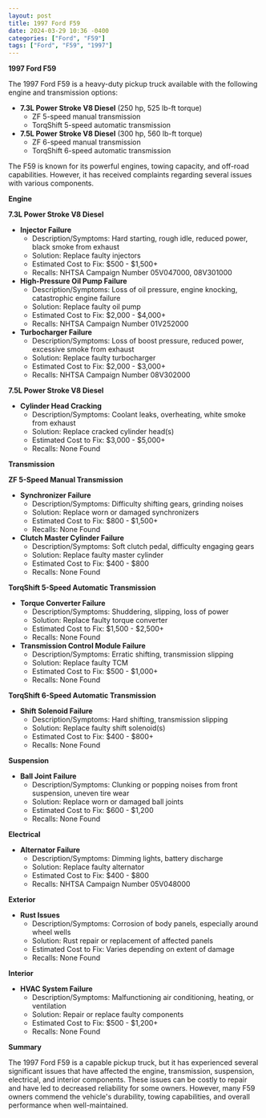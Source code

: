 ```yaml
---
layout: post
title: 1997 Ford F59
date: 2024-03-29 10:36 -0400
categories: ["Ford", "F59"]
tags: ["Ford", "F59", "1997"]
---
```

**1997 Ford F59**

The 1997 Ford F59 is a heavy-duty pickup truck available with the following engine and transmission options:

- **7.3L Power Stroke V8 Diesel** (250 hp, 525 lb-ft torque)
  - ZF 5-speed manual transmission
  - TorqShift 5-speed automatic transmission
- **7.5L Power Stroke V8 Diesel** (300 hp, 560 lb-ft torque)
  - ZF 6-speed manual transmission
  - TorqShift 6-speed automatic transmission

The F59 is known for its powerful engines, towing capacity, and off-road capabilities. However, it has received complaints regarding several issues with various components.

**Engine**

**7.3L Power Stroke V8 Diesel**

- **Injector Failure**
  - Description/Symptoms: Hard starting, rough idle, reduced power, black smoke from exhaust
  - Solution: Replace faulty injectors
  - Estimated Cost to Fix: $500 - $1,500+
  - Recalls: NHTSA Campaign Number 05V047000, 08V301000
- **High-Pressure Oil Pump Failure**
  - Description/Symptoms: Loss of oil pressure, engine knocking, catastrophic engine failure
  - Solution: Replace faulty oil pump
  - Estimated Cost to Fix: $2,000 - $4,000+
  - Recalls: NHTSA Campaign Number 01V252000
- **Turbocharger Failure**
  - Description/Symptoms: Loss of boost pressure, reduced power, excessive smoke from exhaust
  - Solution: Replace faulty turbocharger
  - Estimated Cost to Fix: $2,000 - $3,000+
  - Recalls: NHTSA Campaign Number 08V302000

**7.5L Power Stroke V8 Diesel**

- **Cylinder Head Cracking**
  - Description/Symptoms: Coolant leaks, overheating, white smoke from exhaust
  - Solution: Replace cracked cylinder head(s)
  - Estimated Cost to Fix: $3,000 - $5,000+
  - Recalls: None Found

**Transmission**

**ZF 5-Speed Manual Transmission**

- **Synchronizer Failure**
  - Description/Symptoms: Difficulty shifting gears, grinding noises
  - Solution: Replace worn or damaged synchronizers
  - Estimated Cost to Fix: $800 - $1,500+
  - Recalls: None Found
- **Clutch Master Cylinder Failure**
  - Description/Symptoms: Soft clutch pedal, difficulty engaging gears
  - Solution: Replace faulty master cylinder
  - Estimated Cost to Fix: $400 - $800
  - Recalls: None Found

**TorqShift 5-Speed Automatic Transmission**

- **Torque Converter Failure**
  - Description/Symptoms: Shuddering, slipping, loss of power
  - Solution: Replace faulty torque converter
  - Estimated Cost to Fix: $1,500 - $2,500+
  - Recalls: None Found
- **Transmission Control Module Failure**
  - Description/Symptoms: Erratic shifting, transmission slipping
  - Solution: Replace faulty TCM
  - Estimated Cost to Fix: $500 - $1,000+
  - Recalls: None Found

**TorqShift 6-Speed Automatic Transmission**

- **Shift Solenoid Failure**
  - Description/Symptoms: Hard shifting, transmission slipping
  - Solution: Replace faulty shift solenoid(s)
  - Estimated Cost to Fix: $400 - $800+
  - Recalls: None Found

**Suspension**

- **Ball Joint Failure**
  - Description/Symptoms: Clunking or popping noises from front suspension, uneven tire wear
  - Solution: Replace worn or damaged ball joints
  - Estimated Cost to Fix: $600 - $1,200
  - Recalls: None Found

**Electrical**

- **Alternator Failure**
  - Description/Symptoms: Dimming lights, battery discharge
  - Solution: Replace faulty alternator
  - Estimated Cost to Fix: $400 - $800
  - Recalls: NHTSA Campaign Number 05V048000

**Exterior**

- **Rust Issues**
  - Description/Symptoms: Corrosion of body panels, especially around wheel wells
  - Solution: Rust repair or replacement of affected panels
  - Estimated Cost to Fix: Varies depending on extent of damage
  - Recalls: None Found

**Interior**

- **HVAC System Failure**
  - Description/Symptoms: Malfunctioning air conditioning, heating, or ventilation
  - Solution: Repair or replace faulty components
  - Estimated Cost to Fix: $500 - $1,200+
  - Recalls: None Found

**Summary**

The 1997 Ford F59 is a capable pickup truck, but it has experienced several significant issues that have affected the engine, transmission, suspension, electrical, and interior components. These issues can be costly to repair and have led to decreased reliability for some owners. However, many F59 owners commend the vehicle's durability, towing capabilities, and overall performance when well-maintained.
